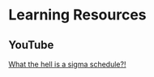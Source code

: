 # Learning Resources

## YouTube

[What the hell is a sigma schedule?!](https://www.youtube.com/watch?v=egn5dKPdlCk)


